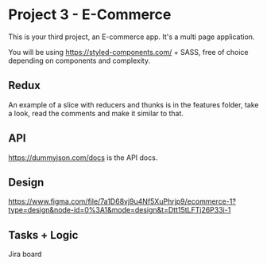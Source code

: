 # Project 3 - E-Commerce

This is your third project, an E-commerce app. It's a multi page application.

You will be using https://styled-components.com/ + SASS, free of choice depending on components and complexity.

## Redux

An example of a slice with reducers and thunks is in the features folder, take a look, read the comments and make it similar to that.

## API

https://dummyjson.com/docs is the API docs.
## Design

https://www.figma.com/file/7a1D68vj9u4Nf5XuPhrjp9/ecommerce-1?type=design&node-id=0%3A1&mode=design&t=Dtt15tLFTj26P33i-1

## Tasks + Logic

Jira board

